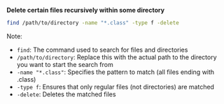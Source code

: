 **Delete certain files recursively within some directory**

```bash
find /path/to/directory -name "*.class" -type f -delete
```

Note:
* `find`: The command used to search for files and directories
* `/path/to/directory`: Replace this with the actual path to the directory you want to start the search from
* `-name "*.class"`: Specifies the pattern to match (all files ending with .class)
* `-type f`: Ensures that only regular files (not directories) are matched
* `-delete`: Deletes the matched files